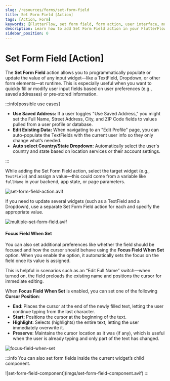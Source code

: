 ```yaml
---
slug: /resources/forms/set-form-field
title: Set Form Field [Action]
tags: [Action, Form]
keywords: [FlutterFlow, set form field, form action, user interface, mobile app development, input prefill, form management]
description: Learn how to add Set Form Field action in your FlutterFlow app.
sidebar_position: 0
---
```

# Set Form Field [Action]

The **Set Form Field** action allows you to programmatically populate or update the value of any input widget—like a TextField, Dropdown, or other form elements—at runtime. This is especially useful when you want to quickly fill or modify user input fields based on user preferences (e.g., saved addresses) or pre-stored information.

:::info[possible use cases]

- **Use Saved Address:** If a user toggles "Use Saved Address," you might set the Full Name, Street Address, City, and ZIP Code fields to values pulled from a user profile or database.
- **Edit Existing Data:** When navigating to an "Edit Profile" page, you can auto-populate the TextFields with the current user info so they only change what’s needed.
- **Auto select Country/State Dropdown:** Automatically select the user's country and state based on location services or their account settings.

:::

While adding the Set Form Field action, select the target widget (e.g., `TextField`) and assign a value—this could come from a variable like `fullName` in your backend, app state, or page parameters.

![set-form-field-action.avif](imgs/set-form-field-action.avif)

If you need to update several widgets (such as a TextField and a Dropdown), use a separate Set Form Field action for each and specify the appropriate value.

![multiple-set-form-field.avif](imgs/multiple-set-form-field.avif)

#### Focus Field When Set

You can also set additional preferences like whether the field should be focused and how the cursor should behave using the **Focus Field When Set** option. When you enable the option, it automatically sets the focus on the field once its value is assigned.

This is helpful in scenarios such as an “Edit Full Name” switch—when turned on, the field preloads the existing name and positions the cursor for immediate editing.


When **Focus Field When Set** is enabled, you can set one of the following **Cursor Position**:

- **End**: Places the cursor at the end of the newly filled text, letting the user continue typing from the last character.
- **Start**: Positions the cursor at the beginning of the text.
- **Highlight**: Selects (highlights) the entire text, letting the user immediately overwrite it.
- **Preserve**: Maintains the cursor location as it was (if any), which is useful when the user is already typing and only part of the text has changed.

![focus-field-when-set](imgs/focus-field-when-set.avif)

:::info
You can also set form fields inside the current widget’s child component.
<p></p>
![set-form-field-component](imgs/set-form-field-component.avif)
:::